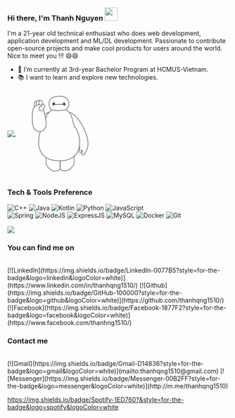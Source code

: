 ### Hi there, I'm Thanh Nguyen <img width="30px" height="30px" src="https://raw.githubusercontent.com/iampavangandhi/iampavangandhi/master/gifs/Hi.gif" />

I'm a 21-year old technical enthusiast who does web development, application development and ML/DL development. Passionate to contribute open-source projects and make cool products for users around the world.
Nice to meet you !!! 😄😄

- 🌱 I’m currently at 3rd-year Bachelor Program at HCMUS-Vietnam.
- 📚 I want to learn and explore new technologies.

<a href="https://github.com/anuraghazra/github-readme-stats">
  <img align="center" src="https://github-readme-stats.vercel.app/api?username=thanhqng1510&hide=prs&count_private=true&show_icons=true" />
</a>
<a href="#"><img align="center" src="https://github.com/thanhqng1510/thanhqng1510/blob/main/assets/waving.gif" /></a>

<br>

### Tech & Tools Preference <br>
![C++](https://img.shields.io/badge/C%2B%2B-00599C?style=for-the-badge&logo=c%2B%2B&logoColor=white)
![Java](https://img.shields.io/badge/Java-ED8B00?style=for-the-badge&logo=java&logoColor=white)
![Kotlin](https://img.shields.io/badge/Kotlin-0095D5?&style=for-the-badge&logo=kotlin&logoColor=white)
![Python](https://img.shields.io/badge/Python-14354C?style=for-the-badge&logo=python&logoColor=white)
![JavaScript](https://img.shields.io/badge/JavaScript-F7DF1E?style=for-the-badge&logo=javascript&logoColor=black)
<br>
![Spring](https://img.shields.io/badge/Spring-6DB33F?style=for-the-badge&logo=spring&logoColor=white)
![NodeJS](https://img.shields.io/badge/Node.js-43853D?style=for-the-badge&logo=node.js&logoColor=white)
![ExpressJS](https://img.shields.io/badge/Express.js-404D59?style=for-the-badge&logo=express&logoColor=white)
![MySQL](https://img.shields.io/badge/MySQL-00000F?style=for-the-badge&logo=mysql&logoColor=white)
![Docker](https://img.shields.io/badge/Docker-2CA5E0?style=for-the-badge&logo=docker&logoColor=white)
![Git](https://img.shields.io/badge/Git-F05032?style=for-the-badge&logo=git&logoColor=white)

<a href="https://github.com/anuraghazra/convoychat">
  <img align="center" src="https://github-readme-stats.vercel.app/api/top-langs/?username=thanhqng1510&layout=compact" />
</a>

<br>

### You can find me on 
<br>
[![LinkedIn](https://img.shields.io/badge/LinkedIn-0077B5?style=for-the-badge&logo=linkedin&logoColor=white)](https://www.linkedin.com/in/thanhqng1510/)
[![Github](https://img.shields.io/badge/GitHub-100000?style=for-the-badge&logo=github&logoColor=white)](https://github.com/thanhqng1510/)
[![Facebook](https://img.shields.io/badge/Facebook-1877F2?style=for-the-badge&logo=facebook&logoColor=white)](https://www.facebook.com/thanhng1510/)

<br>

### Contact me 
<br>
[![Gmail](https://img.shields.io/badge/Gmail-D14836?style=for-the-badge&logo=gmail&logoColor=white)](mailto:thanhqng1510@gmail.com)
[![Messenger](https://img.shields.io/badge/Messenger-00B2FF?style=for-the-badge&logo=messenger&logoColor=white)](http://m.me/thanhqng1510)

https://img.shields.io/badge/Spotify-1ED760?&style=for-the-badge&logo=spotify&logoColor=white

